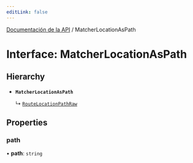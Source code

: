```yaml
---
editLink: false
---
```


[Documentación de la API](../index.md) / MatcherLocationAsPath

# Interface: MatcherLocationAsPath

## Hierarchy

- **`MatcherLocationAsPath`**

  ↳ [`RouteLocationPathRaw`](RouteLocationPathRaw.md)

## Properties

### path

• **path**: `string`
